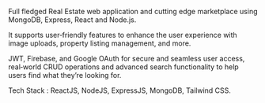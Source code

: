 Full fledged Real Estate web application and cutting edge marketplace using MongoDB, Express, React and Node.js.


It supports user‑friendly features to enhance the user experience with image uploads, property listing management, and more.


JWT, Firebase, and Google OAuth for secure and seamless user access, real‑world CRUD operations and advanced search functionality to help users find what they’re looking for.


Tech Stack : ReactJS, NodeJS, ExpressJS, MongoDB, Tailwind CSS.
